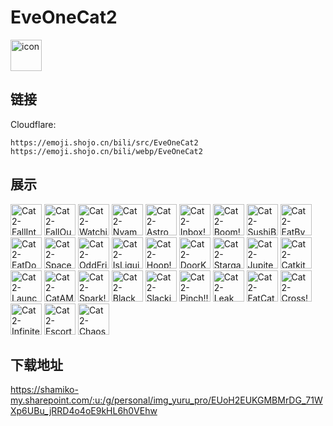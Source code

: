 # EveOneCat2
<img src="https://emoji.shojo.cn/bili/src/EveOneCat2/icon.png" width="50" height="50" alt="icon">

## 链接
Cloudflare:
```
https://emoji.shojo.cn/bili/src/EveOneCat2
https://emoji.shojo.cn/bili/webp/EveOneCat2
```
## 展示
<img src="https://emoji.shojo.cn/bili/src/EveOneCat2/Cat2-FallInto!.png" width="50" height="50" alt="Cat2-FallInto!">
<img src="https://emoji.shojo.cn/bili/src/EveOneCat2/Cat2-FallOut!？.png" width="50" height="50" alt="Cat2-FallOut!？">
<img src="https://emoji.shojo.cn/bili/src/EveOneCat2/Cat2-Watching!.png" width="50" height="50" alt="Cat2-Watching!">
<img src="https://emoji.shojo.cn/bili/src/EveOneCat2/Cat2-Nyampage.png" width="50" height="50" alt="Cat2-Nyampage">
<img src="https://emoji.shojo.cn/bili/src/EveOneCat2/Cat2-Astromeawt!.png" width="50" height="50" alt="Cat2-Astromeawt!">
<img src="https://emoji.shojo.cn/bili/src/EveOneCat2/Cat2-Inbox!.png" width="50" height="50" alt="Cat2-Inbox!">
<img src="https://emoji.shojo.cn/bili/src/EveOneCat2/Cat2-Boom!.png" width="50" height="50" alt="Cat2-Boom!">
<img src="https://emoji.shojo.cn/bili/src/EveOneCat2/Cat2-SushiBed!.png" width="50" height="50" alt="Cat2-SushiBed!">
<img src="https://emoji.shojo.cn/bili/src/EveOneCat2/Cat2-EatByDonut.png" width="50" height="50" alt="Cat2-EatByDonut">
<img src="https://emoji.shojo.cn/bili/src/EveOneCat2/Cat2-EatDonut.png" width="50" height="50" alt="Cat2-EatDonut">
<img src="https://emoji.shojo.cn/bili/src/EveOneCat2/Cat2-SpaceNyan!.png" width="50" height="50" alt="Cat2-SpaceNyan!">
<img src="https://emoji.shojo.cn/bili/src/EveOneCat2/Cat2-OddFriend.png" width="50" height="50" alt="Cat2-OddFriend">
<img src="https://emoji.shojo.cn/bili/src/EveOneCat2/Cat2-IsLiquid!.png" width="50" height="50" alt="Cat2-IsLiquid!">
<img src="https://emoji.shojo.cn/bili/src/EveOneCat2/Cat2-Hoop!.png" width="50" height="50" alt="Cat2-Hoop!">
<img src="https://emoji.shojo.cn/bili/src/EveOneCat2/Cat2-DoorKeeper!.png" width="50" height="50" alt="Cat2-DoorKeeper!">
<img src="https://emoji.shojo.cn/bili/src/EveOneCat2/Cat2-Stargazer!.png" width="50" height="50" alt="Cat2-Stargazer!">
<img src="https://emoji.shojo.cn/bili/src/EveOneCat2/Cat2-JupiterSpot.png" width="50" height="50" alt="Cat2-JupiterSpot">
<img src="https://emoji.shojo.cn/bili/src/EveOneCat2/Cat2-Catkitchen.png" width="50" height="50" alt="Cat2-Catkitchen">
<img src="https://emoji.shojo.cn/bili/src/EveOneCat2/Cat2-Launch!.png" width="50" height="50" alt="Cat2-Launch!">
<img src="https://emoji.shojo.cn/bili/src/EveOneCat2/Cat2-CatAMail.png" width="50" height="50" alt="Cat2-CatAMail">
<img src="https://emoji.shojo.cn/bili/src/EveOneCat2/Cat2-Spark!!.png" width="50" height="50" alt="Cat2-Spark!!">
<img src="https://emoji.shojo.cn/bili/src/EveOneCat2/Cat2-BlackHole!.png" width="50" height="50" alt="Cat2-BlackHole!">
<img src="https://emoji.shojo.cn/bili/src/EveOneCat2/Cat2-Slacking!.png" width="50" height="50" alt="Cat2-Slacking!">
<img src="https://emoji.shojo.cn/bili/src/EveOneCat2/Cat2-Pinch!!.png" width="50" height="50" alt="Cat2-Pinch!!">
<img src="https://emoji.shojo.cn/bili/src/EveOneCat2/Cat2-Leak.png" width="50" height="50" alt="Cat2-Leak">
<img src="https://emoji.shojo.cn/bili/src/EveOneCat2/Cat2-FatCat!？.png" width="50" height="50" alt="Cat2-FatCat!？">
<img src="https://emoji.shojo.cn/bili/src/EveOneCat2/Cat2-Cross!.png" width="50" height="50" alt="Cat2-Cross!">
<img src="https://emoji.shojo.cn/bili/src/EveOneCat2/Cat2-Infinite!.png" width="50" height="50" alt="Cat2-Infinite!">
<img src="https://emoji.shojo.cn/bili/src/EveOneCat2/Cat2-Escort2!.png" width="50" height="50" alt="Cat2-Escort2!">
<img src="https://emoji.shojo.cn/bili/src/EveOneCat2/Cat2-Chaos.png" width="50" height="50" alt="Cat2-Chaos">

## 下载地址

https://shamiko-my.sharepoint.com/:u:/g/personal/img_yuru_pro/EUoH2EUKGMBMrDG_71WXp6UBu_jRRD4o4oE9kHL6h0VEhw